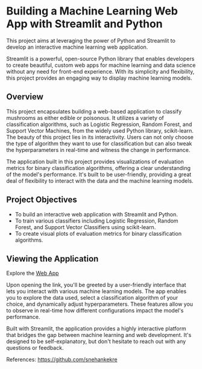 # Building a Machine Learning Web App with Streamlit and Python

This project aims at leveraging the power of Python and Streamlit to develop an interactive machine learning web application.

Streamlit is a powerful, open-source Python library that enables developers to create beautiful, custom web apps for machine learning and data science without any need for front-end experience. With its simplicity and flexibility, this project provides an engaging way to display machine learning models.

## Overview
This project encapsulates building a web-based application to classify mushrooms as either edible or poisonous. It utilizes a variety of classification algorithms, such as Logistic Regression, Random Forest, and Support Vector Machines, from the widely used Python library, scikit-learn. The beauty of this project lies in its interactivity. Users can not only choose the type of algorithm they want to use for classification but can also tweak the hyperparameters in real-time and witness the change in performance.

The application built in this project provides visualizations of evaluation metrics for binary classification algorithms, offering a clear understanding of the model's performance. It's built to be user-friendly, providing a great deal of flexibility to interact with the data and the machine learning models.

## Project Objectives
* To build an interactive web application with Streamlit and Python.
* To train various classifiers including Logistic Regression, Random Forest, and Support Vector Classifiers using scikit-learn.
* To create visual plots of evaluation metrics for binary classification algorithms.

## Viewing the Application
Explore the [Web App]([url](https://sneharaorokkam-streamlit---mushroom-app-app-7oextx.streamlit.app/))

Upon opening the link, you'll be greeted by a user-friendly interface that lets you interact with various machine learning models. The app enables you to explore the data used, select a classification algorithm of your choice, and dynamically adjust hyperparameters. These features allow you to observe in real-time how different configurations impact the model's performance.

Built with Streamlit, the application provides a highly interactive platform that bridges the gap between machine learning and web development. It's designed to be self-explanatory, but don't hesitate to reach out with any questions or feedback.


References:
https://github.com/snehankekre
